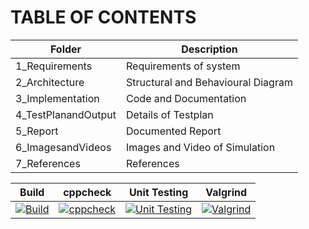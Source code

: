 # TABLE OF CONTENTS

| Folder | Description |
| ------ | ----------- |
| 1_Requirements | Requirements of system |
| 2_Architecture | Structural and Behavioural Diagram |
| 3_Implementation | Code and Documentation |
| 4_TestPlanandOutput | Details of Testplan |
| 5_Report | Documented Report |
| 6_ImagesandVideos | Images and Video of Simulation |
| 7_References | References |

| Build | cppcheck | Unit Testing | Valgrind |
| ----- | -------- | ------------ | -------- |
| [![Build](https://github.com/sameerganvir/M2-EmbSys/actions/workflows/Build.yml/badge.svg)](https://github.com/sameerganvir/M2-EmbSys/actions/workflows/Build.yml) | [![cppcheck](https://github.com/sameerganvir/M2-EmbSys/actions/workflows/cppcheck.yml/badge.svg)](https://github.com/sameerganvir/M2-EmbSys/actions/workflows/cppcheck.yml) | [![Unit Testing](https://github.com/sameerganvir/M2-EmbSys/actions/workflows/Unit%20testing.yml/badge.svg)](https://github.com/sameerganvir/M2-EmbSys/actions/workflows/Unit%20testing.yml) | [![Valgrind](https://github.com/sameerganvir/M2-EmbSys/actions/workflows/Valgrind.yml/badge.svg)](https://github.com/sameerganvir/M2-EmbSys/actions/workflows/Valgrind.yml) |
